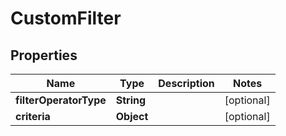
# CustomFilter

## Properties
Name | Type | Description | Notes
------------ | ------------- | ------------- | -------------
**filterOperatorType** | **String** |  |  [optional]
**criteria** | **Object** |  |  [optional]



